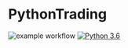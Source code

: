 # PythonTrading
![example workflow](https://github.com/doruirimescu/PythonTrading/actions/workflows/main.yml/badge.svg) 
[![Python 3.6](https://img.shields.io/badge/python-3.6-blue.svg)](https://www.python.org/downloads/release/python-360/)

